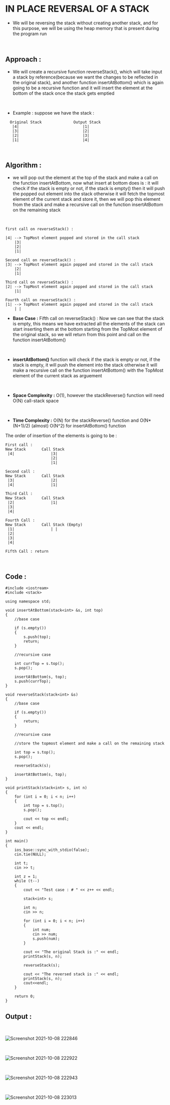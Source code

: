 # **IN PLACE REVERSAL OF A STACK**

- We will be reversing the stack without creating another stack, and for this purpose, we will be using the heap memory that is present during the program run

<br>

## **Approach :**

- We will create a recursive function reverseStack(), which will take input a stack by reference(because we want the changes to be reflected in the original stack), and another function insertAtBottom() which is again going to be a recursive function and it will insert the element at the bottom of the stack once the stack gets emptied

<br>

- Example : suppose we have the stack :

```
  Original Stack              Output Stack 
   |4|                            |1|
   |3|                            |2|
   |2|                            |3|
   |1|                            |4|
```

<br>

## **Algorithm :**

- we will pop out the element at the top of the stack and make a call on the function insertAtBottom, now what insert at bottom does is : it will check if the stack is empty or not, if the stack is empty() then it will push the popped out element into the stack otherwise it will fetch the topmost element of the current stack and store it, then we will pop this element from the stack and make a recursive call on the function insertAtBottom on the remaining stack

<br>

```
first call on reverseStack() : 

|4| --> TopMost element popped and stored in the call stack 
    |3|       
    |2|       
    |1|  

Second call on reverseStack() : 
|3| --> TopMost element again popped and stored in the call stack       
    |2|       
    |1|   

Third call on reverseStack() : 
|2| --> TopMost element again popped and stored in the call stack        
    |1|   

Fourth call on reverseStack() : 
|1| --> TopMost element again popped and stored in the call stack 
    | | 
```

- **Base Case :** Fifth call on reverseStack() : Now we can see that the stack is empty, this means we have extracted all the elements of the stack can start inserting them at the bottom starting from the TopMost element of the original stack, so we will return from this point and call on the function insertAtBottom()

<br>

- **insertAtBottom()** function will check if the stack is empty or not, if the stack is empty, it will push the element into the stack otherwise it will make a recursive call on the function insertAtBottom() with the TopMost element of the current stack as arguement

<br>

- **Space Complexity :** O(1), however the stackReverse() function will need O(N) call-stack space

<br>

- **Time Complexity :** O(N) for the stackReverse() function and O(N*(N+1)/2) (almost) O(N^2) for insertAtBottom() function

The order of insertion of the elements is going to be :

```
First call : 
New Stack       Call Stack 
 |4|                |3|
                    |2|
                    |1|

Second call : 
New Stack       Call Stack 
 |3|                |2|
 |4|                |1|

Third Call : 
New Stack       Call Stack 
 |2|                |1|
 |3|
 |4|

Fourth Call : 
New Stack       Call Stack (Empty)
 |1|                | |
 |2|
 |3|
 |4|

Fifth Call : return 
```

<br>

## **Code :**

```
#include <iostream>
#include <stack>

using namespace std;

void insertAtBottom(stack<int> &s, int top)
{
	//base case

	if (s.empty())
	{
		s.push(top);
		return;
	}

	//recursive case

	int currTop = s.top();
	s.pop();

	insertAtBottom(s, top);
	s.push(currTop);
}

void reverseStack(stack<int> &s)
{
	//base case

	if (s.empty())
	{
		return;
	}

	//recursive case

	//store the topmost element and make a call on the remaining stack

	int top = s.top();
	s.pop();

	reverseStack(s);

	insertAtBottom(s, top);
}

void printStack(stack<int> s, int n)
{
	for (int i = 0; i < n; i++)
	{
		int top = s.top();
		s.pop();

		cout << top << endl;
	}
	cout << endl;
}

int main()
{
	ios_base::sync_with_stdio(false);
	cin.tie(NULL);

	int t;
	cin >> t;

	int z = 1;
	while (t--)
	{
		cout << "Test case : # " << z++ << endl;

		stack<int> s;

		int n;
		cin >> n;

		for (int i = 0; i < n; i++)
		{
			int num;
			cin >> num;
			s.push(num);
		}

		cout << "The original Stack is :" << endl;
		printStack(s, n);

		reverseStack(s);

		cout << "The reversed stack is :" << endl;
		printStack(s, n);
		cout<<endl;
	}

	return 0;
}
```

## **Output :**

<br />

![Screenshot 2021-10-08 222846](https://user-images.githubusercontent.com/34866732/136595482-46089c83-9aec-4075-bd4d-099610498875.png)

<br />

![Screenshot 2021-10-08 222922](https://user-images.githubusercontent.com/34866732/136595494-16e8f0ec-91b9-4452-8b4c-54e69eff2b5c.png)

<br />

![Screenshot 2021-10-08 222943](https://user-images.githubusercontent.com/34866732/136595503-5d79013b-c86d-4f60-bb45-20350095f324.png)

<br />

![Screenshot 2021-10-08 223013](https://user-images.githubusercontent.com/34866732/136595506-56a5a2d1-37bf-4700-842e-fc5f0b1dc157.png)